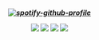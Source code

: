 <h5 align="center">
  
[![spotify-github-profile](https://spotify-github-profile.kittinanx.com/api/view?uid=sokm00zv4j0eyrltnlsww5jkp&cover_image=true&theme=novatorem&show_offline=false&background_color=121212&interchange=false&bar_color=bf9f69&bar_color_cover=false)](https://github.com/kittinan/spotify-github-profile)

![](https://i.imgur.com/aRqyHn1.jpg) ![](https://pixelbank.neocities.org/stamp/etc%20anime/b14b5706.png) ![](https://pixelbank.neocities.org/stamp/b49c54bb.png) ![](https://i.ibb.co/j8P7yYJ/449d4e68.png)
